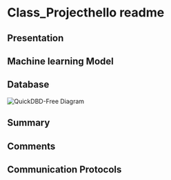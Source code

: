 # Class_Projecthello readme

## Presentation

## Machine learning Model

## Database
![QuickDBD-Free Diagram](https://user-images.githubusercontent.com/81537476/153539905-f2dddff2-6e16-4b66-bc6c-cbc367fad8a6.png)


## Summary

## Comments

## Communication Protocols
